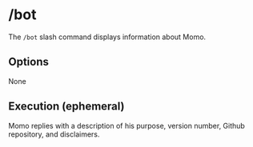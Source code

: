 # /bot

The `/bot` slash command displays information about Momo.

## Options

None

## Execution (ephemeral)

Momo replies with a description of his purpose, version number, Github repository, and disclaimers.
